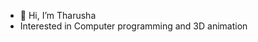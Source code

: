 - 👋 Hi, I’m Tharusha
- Interested in Computer programming and 3D animation

<!---
TharuC/TharuC is a ✨ special ✨ repository because its `README.md` (this file) appears on your GitHub profile.
You can click the Preview link to take a look at your changes.
--->

